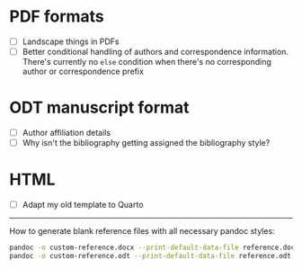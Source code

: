 # PDF formats

- [ ] Landscape things in PDFs
- [ ] Better conditional handling of authors and correspondence information. There's currently no `else` condition when there's no corresponding author or correspondence prefix

# ODT manuscript format

- [ ] Author affiliation details
- [ ] Why isn't the bibliography getting assigned the bibliography style?

# HTML

- [ ] Adapt my old template to Quarto


---

How to generate blank reference files with all necessary pandoc styles:

```sh
pandoc -o custom-reference.docx --print-default-data-file reference.docx
pandoc -o custom-reference.odt --print-default-data-file reference.odt
```
